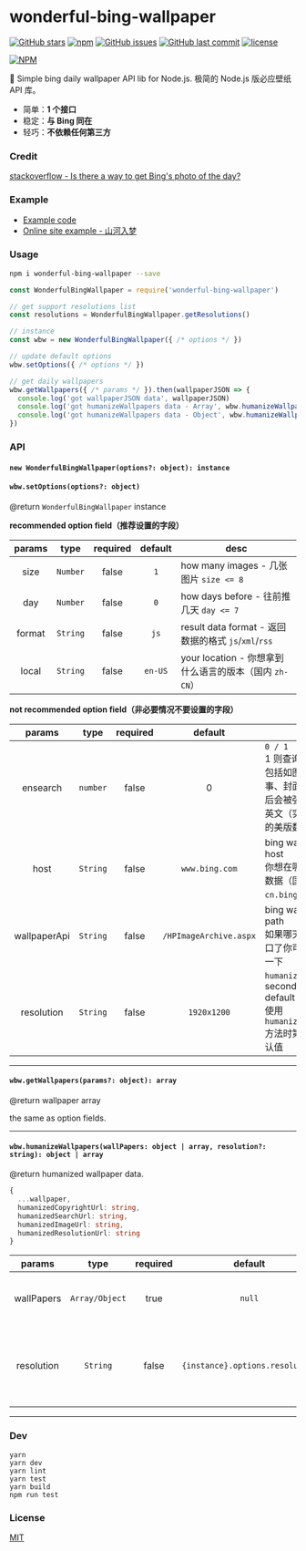 # wonderful-bing-wallpaper

[![GitHub stars](https://img.shields.io/github/stars/surmon-china/wonderful-bing-wallpaper.svg?style=for-the-badge)](https://github.com/surmon-china/wonderful-bing-wallpaper/stargazers)
[![npm](https://img.shields.io/npm/v/wonderful-bing-wallpaper?color=%23c7343a&label=npm&style=for-the-badge)](https://www.npmjs.com/package/wonderful-bing-wallpaper)
[![GitHub issues](https://img.shields.io/github/issues-raw/surmon-china/wonderful-bing-wallpaper.svg?style=for-the-badge)](https://github.com/surmon-china/wonderful-bing-wallpaper/issues)
[![GitHub last commit](https://img.shields.io/github/last-commit/surmon-china/wonderful-bing-wallpaper.svg?style=for-the-badge)](https://github.com/surmon-china/wonderful-bing-wallpaper)
[![license](https://img.shields.io/github/license/mashape/apistatus.svg?style=for-the-badge)](https://github.com/surmon-china/wonderful-bing-wallpaper/blob/master/LICENSE)


[![NPM](https://nodei.co/npm/wonderful-bing-wallpaper.png?downloads=true&downloadRank=true&stars=true)](https://nodei.co/npm/wonderful-bing-wallpaper/)


🌅 Simple bing daily wallpaper API lib for Node.js. 极简的 Node.js 版必应壁纸 API 库。

- 简单：**1 个接口**
- 稳定：**与 Bing 同在**
- 轻巧：**不依赖任何第三方**

### Credit

[stackoverflow - Is there a way to get Bing's photo of the day?](https://stackoverflow.com/a/18096210/6222535) 

### Example

- [Example code](https://github.com/surmon-china/wonderful-bing-wallpaper/blob/master/dev/index.js)
- [Online site example - 山河入梦](https://surmon.me)

### Usage

```bash
npm i wonderful-bing-wallpaper --save
```

```javascript
const WonderfulBingWallpaper = require('wonderful-bing-wallpaper')

// get support resolutions list
const resolutions = WonderfulBingWallpaper.getResolutions()

// instance
const wbw = new WonderfulBingWallpaper({ /* options */ })

// update default options
wbw.setOptions({ /* options */ })

// get daily wallpapers
wbw.getWallpapers({ /* params */ }).then(wallpaperJSON => {
  console.log('got wallpaperJSON data', wallpaperJSON)
  console.log('got humanizeWallpapers data - Array', wbw.humanizeWallpapers(wallpaperJSON))
  console.log('got humanizeWallpapers data - Object', wbw.humanizeWallpapers(wallpaperJSON[0]))
})
```

### API

#### `new WonderfulBingWallpaper(options?: object): instance` 
#### `wbw.setOptions(options?: object)`

@return `WonderfulBingWallpaper` instance

**recommended option field（推荐设置的字段）**

|params|type|required|default|desc|
|:----:|:--:|:------:|:-----:|----|
|size  |`Number`|false|`1`| how many images - 几张图片 `size <= 8`|
|day   |`Number`|false|`0`| how days before - 往前推几天 `day <= 7`|
|format|`String`|false|`js`| result data format - 返回数据的格式 `js`/`xml`/`rss` |
|local |`String`|false|`en-US`| your location - 你想拿到什么语言的版本（国内 `zh-CN`）|

**not recommended option field（非必要情况不要设置的字段）**

|params|type|required|default|desc|
|:----:|:--:|:------:|:-----:|----|
|ensearch|`number`|false|0| `0 / 1` <br> 1 则查询全量数据，包括如图片描述、故事、封面文字...开启后会被强制切换为全英文（实际 bing 拿的美版数据）|
|host  |`String`|false|`www.bing.com`| bing wallpaper api host <br> 你想在哪个服务器拿数据（国内 `cn.bing.com`）|
|wallpaperApi|`String`|false|`/HPImageArchive.aspx`| bing wallpaper api path <br> 如果哪天 Bing 改接口了你可以手动设置一下|
|resolution|`String`|false|`1920x1200`| `humanizeWallpapers` second param default resolution <br> 使用 `humanizeWallpapers` 方法时第二参数的默认值|

---

#### `wbw.getWallpapers(params?: object): array`

@return wallpaper array

the same as option fields.

---

#### `wbw.humanizeWallpapers(wallPapers: object | array, resolution?: string): object | array`

@return humanized wallpaper data.

```ts
{
  ...wallpaper,
  humanizedCopyrightUrl: string,
  humanizedSearchUrl: string,
  humanizedImageUrl: string,
  humanizedResolutionUrl: string
}
```

|params|type|required|default|desc|
|:----:|:--:|:------:|:-----:|----|
|wallPapers|`Array/Object`|true|`null`| wallpaper images <br> 图片或多张图片|
|resolution|`String`|false|`{instance}.options.resolution`| wallpaper resolution <br> 要输出的图片地址里的分辨率|

---

### Dev

```
yarn
yarn dev
yarn lint
yarn test
yarn build
npm run test
```

### License

[MIT](https://github.com/surmon-china/wonderful-bing-wallpaper/blob/master/LICENSE)
